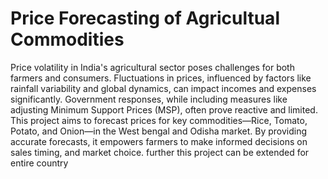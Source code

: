 # Price Forecasting of Agricultual Commodities 
Price volatility in India's agricultural sector poses challenges for both farmers and consumers. Fluctuations in prices, influenced by factors like rainfall variability and global dynamics, can impact incomes and expenses significantly. Government responses, while including measures like adjusting Minimum Support Prices (MSP), often prove reactive and limited. 
This project aims to forecast prices for key commodities—Rice, Tomato, Potato, and Onion—in the West bengal and Odisha market. By providing accurate forecasts, it empowers farmers to make informed decisions on sales timing, and market choice. further this project can be extended for entire country 
